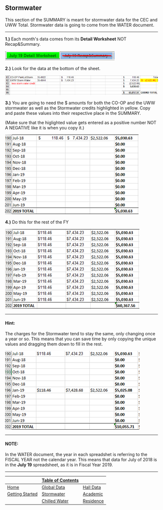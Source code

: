 ## Stormwater
This section of the SUMMARY is meant for stormwater data for the CEC and UWW Total.
Stormwater data is going to come from the WATER document.

---

**1.)** Each month's data comes from its **Detail Worksheet** NOT Recap&Summary.

![img1](src/storm/img1.png)

**2.)** Look for the data at the bottom of the sheet.

![img2](src/storm/img2.png)

**3.)** You are going to need the $ amounts for both the CO-OP and the UWW stormwater as well as the Stormwater credits highlighted in yellow.
Copy and paste these values into their respective place in the SUMMARY. 

(Make sure that the higlighted value gets entered as a positive number NOT A NEGATIVE like it is when you copy it.)

![img3](src/storm/img3.png)

**4.)** Do this for the rest of the FY

![img4](src/storm/img4.png)

---
#### Hint:
The charges for the Stormwater tend to stay the same, only changing once a year or so. This means that you can save time by only copying the unique values and dragging them down to fill in the rest.

![gif1](src/storm/gif1.gif)

---

#### NOTE:
In the WATER document, the year in each spreadshet is referring to the FISCAL YEAR not the calendar year. This means that data for July of 2018 is in the **July 19** spreadsheet, as it is in Fiscal Year 2019.

---

| | [Table of Contents](https://uw-whitewater-sustainability.github.io/Utility%20Summary/data) | |
|-------------|-------------|-------------|
| [Home](https://uw-whitewater-sustainability.github.io/Utility%20Summary) | [Global Data](https://uw-whitewater-sustainability.github.io/Utility%20Summary/global) | [Hall Data]() |
| [Getting Started]() | [Stormwater](https://uw-whitewater-sustainability.github.io/Utility%20Summary/storm) | [Academic]() |
| | [Chilled Water](https://uw-whitewater-sustainability.github.io/Utility%20Summary/chilled) | [Residence](https://uw-whitewater-sustainability.github.io/Utility%20Summary/reshalls) |

